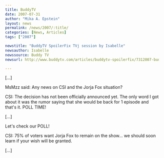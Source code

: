 ```yaml
---
title: BuddyTV
date: 2007-07-31
author: "Mika A. Epstein"
layout: news
permalink: /news/2007/:title/
categories: [News, Articles]
tags: ["2007"]

newstitle: "BuddyTV SpoilerFix TVj session by Isabelle"
newsauthor: Isabelle
newssource: Buddy TV
newsurl: http://www.buddytv.com/articles/buddytv-spoilerfix/7312007-buddytv-spoilerfix-tvj-8915.aspx

---
```


[...]

MsMzz said: Any news on CSI and the Jorja Fox situation?

CSI: The decision has not been officially announced yet. The only word I got about it was the rumor saying that she would be back for 1 episode and that's it. POLL TIME!

[...]

Let's check our POLL!

CSI: 75% of voters want Jorja Fox to remain on the show... we should soon learn if your wish will be granted.

[...]
